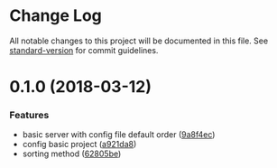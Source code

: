 # Change Log

All notable changes to this project will be documented in this file. See [standard-version](https://github.com/conventional-changelog/standard-version) for commit guidelines.

<a name="0.1.0"></a>
# 0.1.0 (2018-03-12)


### Features

* basic server with config file default order ([9a8f4ec](https://github.com/brunobertolini/micro-sorting-service-test/commit/9a8f4ec))
* config basic project ([a921da8](https://github.com/brunobertolini/micro-sorting-service-test/commit/a921da8))
* sorting method ([62805be](https://github.com/brunobertolini/micro-sorting-service-test/commit/62805be))
